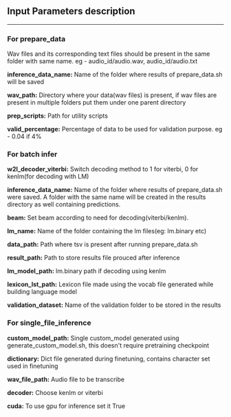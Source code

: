 ## Input Parameters description

---

### For prepare_data

Wav files and its corresponding text files should be present in the same folder with same name. eg - audio_id/audio.wav, audio_id/audio.txt

**inference_data_name:** Name of the folder where results of prepare_data.sh will be saved

**wav_path:** Directory where your data(wav files) is present, if wav files are present in multiple folders put them under one parent directory

**prep_scripts:** Path for utility scripts

**valid_percentage:** Percentage of data to be used for validation purpose. eg - 0.04 if 4%

### For batch infer

**w2l_decoder_viterbi:** Switch decoding method to 1 for viterbi, 0 for kenlm(for decoding with LM)

**inference_data_name:** Name of the folder where results of prepare_data.sh were saved.
A folder with the same name will be created in the results directory as well containing predictions.

**beam:** Set beam according to need for decoding(viterbi/kenlm).

**lm_name:** Name of the folder containing the lm files(eg: lm.binary etc)

**data_path:** Path where tsv is present after running prepare_data.sh

**result_path:** Path to store results file prouced after inference

**lm_model_path:** lm.binary path if decoding using kenlm

**lexicon_lst_path:** Lexicon file made using the vocab file generated while building language model

**validation_dataset:** Name of the validation folder to be stored in the results 

### For single_file_inference

**custom_model_path:** Single custom_model generated using generate_custom_model.sh, this doesn't require pretraining checkpoint

**dictionary:** Dict file generated during finetuning, contains character set used in finetuning

**wav_file_path:** Audio file to be transcribe 

**decoder:** Choose kenlm or viterbi

**cuda:** To use gpu for inference set it True